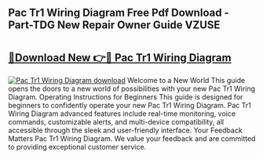 ## Pac Tr1 Wiring Diagram Free Pdf Download - Part-TDG New Repair Owner Guide VZUSE

# <h2><a href="http://dflexz.blite.top/?on=Pac+Tr1+Wiring+Diagram">🔗Download New 👉🔴 Pac Tr1 Wiring Diagram</a></h2>

[![Pac Tr1 Wiring Diagram download](https://i.imgur.com/lujVjoI.png)](http://dflexz.blite.top/?on=Pac+Tr1+Wiring+Diagram)
Welcome to a New World This guide opens the doors to a new world of possibilities with your new Pac Tr1 Wiring Diagram. Operating Instructions for Beginners This guide is designed for beginners to confidently operate your new Pac Tr1 Wiring Diagram. Pac Tr1 Wiring Diagram advanced features include real-time monitoring, voice commands, customizable alerts, and multi-device compatibility, all accessible through the sleek and user-friendly interface. Your Feedback Matters Pac Tr1 Wiring Diagram. We value your feedback and are committed to providing exceptional customer service.

